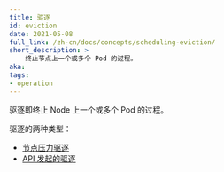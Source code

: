 ```yaml
---
title: 驱逐
id: eviction
date: 2021-05-08
full_link: /zh-cn/docs/concepts/scheduling-eviction/
short_description: >
    终止节点上一个或多个 Pod 的过程。
aka:
tags:
- operation
---
```


<!--
title: Eviction
id: eviction
date: 2021-05-08
full_link: /docs/concepts/scheduling-eviction/
short_description: >
    Process of terminating one or more Pods on Nodes
aka:
tags:
- operation
-->

<!--
Eviction is the process of terminating one or more Pods on Nodes.
-->
驱逐即终止 Node 上一个或多个 Pod 的过程。

<!--more-->

<!--
There are two kinds of eviction:
* [Node-pressure eviction](/docs/concepts/scheduling-eviction/node-pressure-eviction/)
* [API-initiated eviction](/docs/concepts/scheduling-eviction/api-eviction/)
-->
驱逐的两种类型：
* [节点压力驱逐](/zh-cn/docs/concepts/scheduling-eviction/pod-priority-preemption/)
* [API 发起的驱逐](/zh-cn/docs/concepts/scheduling-eviction/api-eviction/)

